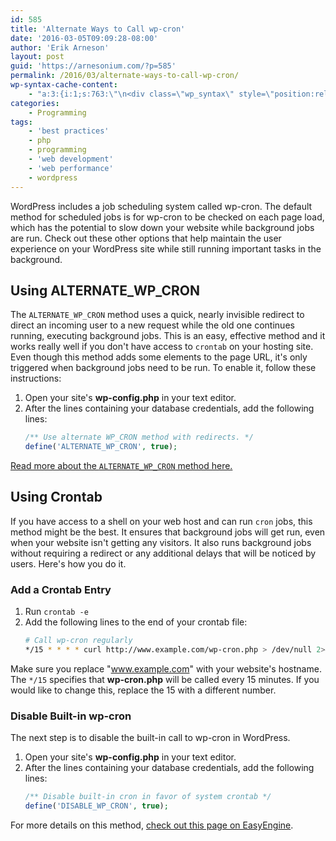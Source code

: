 ```yaml
---
id: 585
title: 'Alternate Ways to Call wp-cron'
date: '2016-03-05T09:09:28-08:00'
author: 'Erik Arneson'
layout: post
guid: 'https://arnesonium.com/?p=585'
permalink: /2016/03/alternate-ways-to-call-wp-cron/
wp-syntax-cache-content:
    - "a:3:{i:1;s:763:\"\n<div class=\"wp_syntax\" style=\"position:relative;\"><table><tr><td class=\"line_numbers\"><pre>1\n2\n</pre></td><td class=\"code\"><pre class=\"php\" style=\"font-family:monospace;\"><span style=\"color: #009933; font-style: italic;\">/** Use alternate WP_CRON method with redirects. */</span>\n<span style=\"color: #990000;\">define</span><span style=\"color: #009900;\">&#40;</span><span style=\"color: #0000ff;\">'ALTERNATE_WP_CRON'</span><span style=\"color: #339933;\">,</span> <span style=\"color: #009900; font-weight: bold;\">true</span><span style=\"color: #009900;\">&#41;</span><span style=\"color: #339933;\">;</span></pre></td></tr></table><p class=\"theCode\" style=\"display:none;\">/** Use alternate WP_CRON method with redirects. */\ndefine('ALTERNATE_WP_CRON', true);</p></div>\n\";i:2;s:1241:\"\n<div class=\"wp_syntax\" style=\"position:relative;\"><table><tr><td class=\"line_numbers\"><pre>1\n2\n</pre></td><td class=\"code\"><pre class=\"bash\" style=\"font-family:monospace;\"><span style=\"color: #666666; font-style: italic;\"># Call wp-cron regularly</span>\n<span style=\"color: #000000; font-weight: bold;\">*/</span><span style=\"color: #000000;\">15</span> <span style=\"color: #000000; font-weight: bold;\">*</span> <span style=\"color: #000000; font-weight: bold;\">*</span> <span style=\"color: #000000; font-weight: bold;\">*</span> <span style=\"color: #000000; font-weight: bold;\">*</span> curl http:<span style=\"color: #000000; font-weight: bold;\">//</span>www.example.com<span style=\"color: #000000; font-weight: bold;\">/</span>wp-cron.php <span style=\"color: #000000; font-weight: bold;\">&gt;</span> <span style=\"color: #000000; font-weight: bold;\">/</span>dev<span style=\"color: #000000; font-weight: bold;\">/</span>null <span style=\"color: #000000;\">2</span><span style=\"color: #000000; font-weight: bold;\">&gt;&amp;</span><span style=\"color: #000000;\">1</span></pre></td></tr></table><p class=\"theCode\" style=\"display:none;\"># Call wp-cron regularly\n*/15 * * * * curl http://www.example.com/wp-cron.php &gt; /dev/null 2&gt;&amp;1</p></div>\n\";i:3;s:767:\"\n<div class=\"wp_syntax\" style=\"position:relative;\"><table><tr><td class=\"line_numbers\"><pre>1\n2\n</pre></td><td class=\"code\"><pre class=\"php\" style=\"font-family:monospace;\"><span style=\"color: #009933; font-style: italic;\">/** Disable built-in cron in favor of system crontab */</span>\n<span style=\"color: #990000;\">define</span><span style=\"color: #009900;\">&#40;</span><span style=\"color: #0000ff;\">'DISABLE_WP_CRON'</span><span style=\"color: #339933;\">,</span> <span style=\"color: #009900; font-weight: bold;\">true</span><span style=\"color: #009900;\">&#41;</span><span style=\"color: #339933;\">;</span></pre></td></tr></table><p class=\"theCode\" style=\"display:none;\">/** Disable built-in cron in favor of system crontab */\ndefine('DISABLE_WP_CRON', true);</p></div>\n\";}"
categories:
    - Programming
tags:
    - 'best practices'
    - php
    - programming
    - 'web development'
    - 'web performance'
    - wordpress
---
```


WordPress includes a job scheduling system called wp-cron. The default method for scheduled jobs is for wp-cron to be checked on each page load, which has the potential to slow down your website while background jobs are run. Check out these other options that help maintain the user experience on your WordPress site while still running important tasks in the background.
<!--more-->

## Using ALTERNATE_WP_CRON

The `ALTERNATE_WP_CRON` method uses a quick, nearly invisible redirect to direct an incoming user to a new request while the old one continues running, executing background jobs. This is an easy, effective method and it works really well if you don't have access to `crontab` on your hosting site. Even though this method adds some elements to the page URL, it's only triggered when background jobs need to be run. To enable it, follow these instructions:

1. Open your site's **wp-config.php** in your text editor.
1. After the lines containing your database credentials, add the following lines:
   ```php
   /** Use alternate WP_CRON method with redirects. */
   define('ALTERNATE_WP_CRON', true);
   ```

<a href="http://wordpress-hackers.1065353.n5.nabble.com/ALTERNATE-WP-CRON-Is-it-worth-it-td39843.html" target="_blank">Read more about the `ALTERNATE_WP_CRON` method here.</a>

## Using Crontab

If you have access to a shell on your web host and can run `cron` jobs, this method might be the best. It ensures that background jobs will get run, even when your website isn't getting any visitors. It also runs background jobs without requiring a redirect or any additional delays that will be noticed by users. Here's how you do it.

### Add a Crontab Entry

1. Run `crontab -e`
1. Add the following lines to the end of your crontab file:
   ```bash
   # Call wp-cron regularly
   */15 * * * * curl http://www.example.com/wp-cron.php > /dev/null 2>&1
   ```

Make sure you replace "www.example.com" with your website's hostname. The `*/15` specifies that **wp-cron.php** will be called every 15 minutes. If you would like to change this, replace the 15 with a different number.

### Disable Built-in wp-cron

The next step is to disable the built-in call to wp-cron in WordPress.

1. Open your site's **wp-config.php** in your text editor.
1. After the lines containing your database credentials, add the following lines:
   ```php
   /** Disable built-in cron in favor of system crontab */
   define('DISABLE_WP_CRON', true);
   ```

For more details on this method, <a href="https://easyengine.io/tutorials/wordpress/wp-cron-crontab/" target="_blank">check out this page on EasyEngine</a>.



